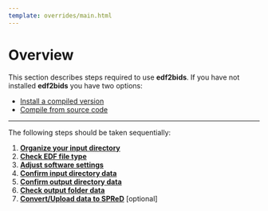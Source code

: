 ```yaml
---
template: overrides/main.html
---
```


# Overview

This section describes steps required to use **edf2bids**. If you have not installed **edf2bids** you have two options:

  * [Install a compiled version](installation.html#obtain-pre-compiled-versions)
  * [Compile from source code](installation.html#compile-from-source)

---

The following steps should be taken sequentially:

1. [**Organize your input directory**](input_dir_setup.html#input-directory-setup)
2. [**Check EDF file type**](check_edf_type.html)
2. [**Adjust software settings**](user_settings.html#adjusting-metadata-settings)
3. [**Confirm input directory data**](directory_selection.html#input-directory-selection)
4. [**Confirm output directory data**](directory_selection.html#output-directory-selection)
5. [**Check output folder data**](bids_output.html#bids-output-folder-structure)
5. [**Convert/Upload data to SPReD**](spred_upload.html#convert-bids-to-spred-format) \[optional\]
<br><br>